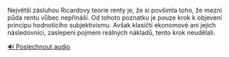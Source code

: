 
Největší zásluhou Ricardovy teorie renty je, že si povšimla toho, že mezní půda rentu vůbec nepřináší. Od tohoto poznatku je pouze krok k objevení principu hodnotícího subjektivismu. Avšak klasičtí ekonomové ani jejich následovníci, zaslepeni pojmem reálných nákladů, tento krok neudělali.

[🔊 Poslechnout audio](/data/7-paragraphs/audio/chapter_116/para_007-Nejvt-zsluhou-Ricardovy-teorie-renty-je-e-si.mp3)
